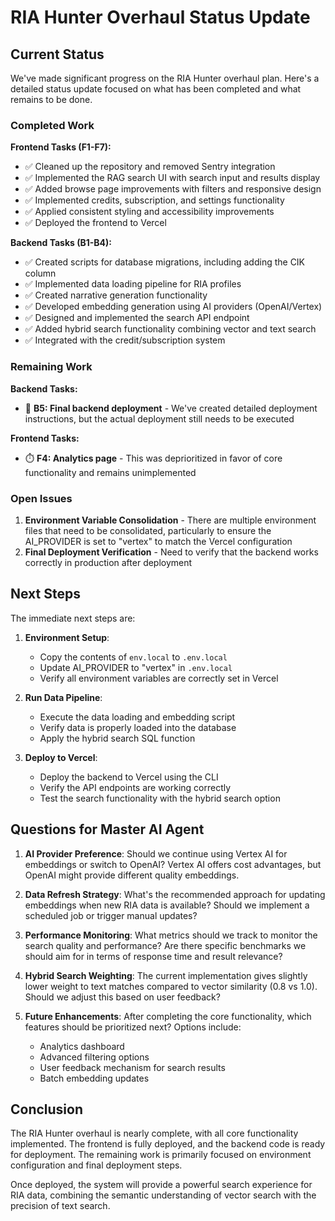 # RIA Hunter Overhaul Status Update

## Current Status

We've made significant progress on the RIA Hunter overhaul plan. Here's a detailed status update focused on what has been completed and what remains to be done.

### Completed Work

**Frontend Tasks (F1-F7):**
- ✅ Cleaned up the repository and removed Sentry integration
- ✅ Implemented the RAG search UI with search input and results display
- ✅ Added browse page improvements with filters and responsive design
- ✅ Implemented credits, subscription, and settings functionality
- ✅ Applied consistent styling and accessibility improvements
- ✅ Deployed the frontend to Vercel

**Backend Tasks (B1-B4):**
- ✅ Created scripts for database migrations, including adding the CIK column
- ✅ Implemented data loading pipeline for RIA profiles
- ✅ Created narrative generation functionality
- ✅ Developed embedding generation using AI providers (OpenAI/Vertex)
- ✅ Designed and implemented the search API endpoint
- ✅ Added hybrid search functionality combining vector and text search
- ✅ Integrated with the credit/subscription system

### Remaining Work

**Backend Tasks:**
- 🔄 **B5: Final backend deployment** - We've created detailed deployment instructions, but the actual deployment still needs to be executed

**Frontend Tasks:**
- ⏱️ **F4: Analytics page** - This was deprioritized in favor of core functionality and remains unimplemented

### Open Issues

1. **Environment Variable Consolidation** - There are multiple environment files that need to be consolidated, particularly to ensure the AI_PROVIDER is set to "vertex" to match the Vercel configuration
2. **Final Deployment Verification** - Need to verify that the backend works correctly in production after deployment

## Next Steps

The immediate next steps are:

1. **Environment Setup**:
   - Copy the contents of `env.local` to `.env.local`
   - Update AI_PROVIDER to "vertex" in `.env.local`
   - Verify all environment variables are correctly set in Vercel

2. **Run Data Pipeline**:
   - Execute the data loading and embedding script
   - Verify data is properly loaded into the database
   - Apply the hybrid search SQL function

3. **Deploy to Vercel**:
   - Deploy the backend to Vercel using the CLI
   - Verify the API endpoints are working correctly
   - Test the search functionality with the hybrid search option

## Questions for Master AI Agent

1. **AI Provider Preference**: Should we continue using Vertex AI for embeddings or switch to OpenAI? Vertex AI offers cost advantages, but OpenAI might provide different quality embeddings.

2. **Data Refresh Strategy**: What's the recommended approach for updating embeddings when new RIA data is available? Should we implement a scheduled job or trigger manual updates?

3. **Performance Monitoring**: What metrics should we track to monitor the search quality and performance? Are there specific benchmarks we should aim for in terms of response time and result relevance?

4. **Hybrid Search Weighting**: The current implementation gives slightly lower weight to text matches compared to vector similarity (0.8 vs 1.0). Should we adjust this based on user feedback?

5. **Future Enhancements**: After completing the core functionality, which features should be prioritized next? Options include:
   - Analytics dashboard
   - Advanced filtering options
   - User feedback mechanism for search results
   - Batch embedding updates

## Conclusion

The RIA Hunter overhaul is nearly complete, with all core functionality implemented. The frontend is fully deployed, and the backend code is ready for deployment. The remaining work is primarily focused on environment configuration and final deployment steps.

Once deployed, the system will provide a powerful search experience for RIA data, combining the semantic understanding of vector search with the precision of text search.
